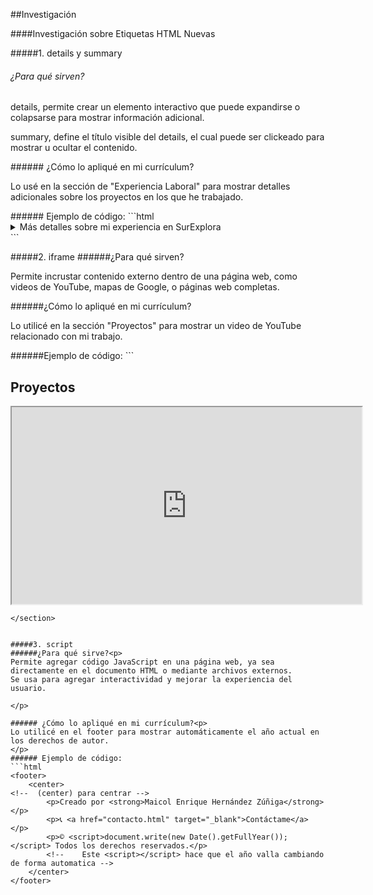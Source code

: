 ##Investigación

####Investigación sobre Etiquetas HTML Nuevas

#####1. details y summary
###### ¿Para qué sirven?<p>
details, permite crear un elemento interactivo que puede expandirse o colapsarse para mostrar información adicional.

summary, define el título visible del details, el cual puede ser clickeado para mostrar u ocultar el contenido.
</p>
###### ¿Cómo lo apliqué en mi currículum?<p>
Lo usé en la sección de "Experiencia Laboral" para mostrar detalles adicionales sobre los proyectos en los que he trabajado.
</p>
###### Ejemplo de código:
```html
<details>
    <summary>Más detalles sobre mi experiencia en SurExplora</summary>
    <p>En este proyecto, desarrollé un sistema de reservas para tours, que permite:</p>
    <ul>
        <li>Registrar usuarios con datos personales y destino seleccionado.</li>
        <li>Gestionar reservas y listar clientes registrados.</li>
        <li>Filtrar reservas según el destino turístico.</li>
    </ul>
</details>
```

#####2. iframe
######¿Para qué sirven?<p>
Permite incrustar contenido externo dentro de una página web, como videos de YouTube, mapas de Google, o páginas web completas.
</p>
######¿Cómo lo apliqué en mi currículum?<p>
Lo utilicé en la sección "Proyectos" para mostrar un video de YouTube relacionado con mi trabajo.
</p>
######Ejemplo de código:
```
<section id="proyecto">
        <h2>Proyectos</h2>
        <iframe width="560" height="315"
                src="https://www.youtube.com/embed/L3tal8ATx5o"
                allow="accelerometer; autoplay; clipboard-write; encrypted-media; gyroscope; picture-in-picture"
                allowfullscreen>
        </iframe>

    </section>
```

#####3. script
######¿Para qué sirve?<p>
Permite agregar código JavaScript en una página web, ya sea directamente en el documento HTML o mediante archivos externos.
Se usa para agregar interactividad y mejorar la experiencia del usuario.

</p>

###### ¿Cómo lo apliqué en mi currículum?<p>
Lo utilicé en el footer para mostrar automáticamente el año actual en los derechos de autor.
</p>
###### Ejemplo de código:
```html
<footer>
    <center>
<!--  (center) para centrar -->
        <p>Creado por <strong>Maicol Enrique Hernández Zúñiga</strong></p>
        <p>📞 <a href="contacto.html" target="_blank">Contáctame</a></p>
        <p>© <script>document.write(new Date().getFullYear());</script> Todos los derechos reservados.</p>
        <!--    Este <script></script> hace que el año valla cambiando de forma automatica -->
    </center>
</footer>
```

